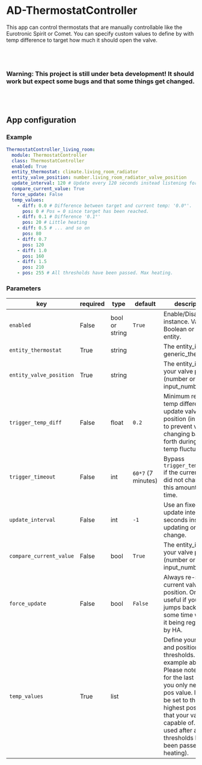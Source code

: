 # AD-ThermostatController

This app can control thermostats that are manually controllable like the Eurotronic Spirit or Comet.
You can specify custom values to define by with temp difference to target how much it should open the valve.


<br><br>

### Warning: This project is still under beta development! It should work but expect some bugs and that some things get changed.

<br><br>

## App configuration
### Example
```yaml
ThermostatController_living_room:
  module: ThermostatController
  class: ThermostatController
  enabled: True
  entity_thermostat: climate.living_room_radiator
  entity_valve_position: number.living_room_radiator_valve_position
  update_interval: 120 # Update every 120 seconds instead listening for state changes of the climate entity.
  compare_current_value: True
  force_update: False
  temp_values:
    - diff: 0.0 # Difference between target and current temp: '0.0°'.
      pos: 0 # Pos = 0 since target has been reached.
    - diff: 0.1 # Difference '0.1°'
      pos: 20 # Little heating
    - diff: 0.5 # ... and so on
      pos: 80
    - diff: 0.7
      pos: 120
    - diff: 1.0
      pos: 160
    - diff: 1.5
      pos: 210
    - pos: 255 # All thresholds have been passed. Max heating.
```

### Parameters
| key                     | required | type           | default            | description                                                                                                                                                                                                                                                           |
|-------------------------|----------|----------------|--------------------|-----------------------------------------------------------------------------------------------------------------------------------------------------------------------------------------------------------------------------------------------------------------------|
| `enabled`               | False    | bool or string | `True`             | Enable/Disable this instance. Value: Boolean or switch entity.                                                                                                                                                                                                        |
| `entity_thermostat`     | True     | string         |                    | The entity_id of the generic_thermostat                                                                                                                                                                                                                               |
| `entity_valve_position` | True     | string         |                    | The entity_id of your valve position (number or input_number)                                                                                                                                                                                                         |
| `trigger_temp_diff`     | False    | float          | `0.2`              | Minimum required temp difference to update valve position (in order to prevent valve changing back and forth during small temp fluctuations.                                                                                                                          |
| `trigger_timeout`       | False    | int            | `60*7` (7 minutes) | Bypass `trigger_temp_diff` if the current temp did not change for this amount of time.                                                                                                                                                                                |
| `update_interval`       | False    | int            | `-1`               | Use an fixed update interval in seconds instead updating on state change.                                                                                                                                                                                             |
| `compare_current_value` | False    | bool           | `True`             | The entity_id of your valve position (number or input_number)                                                                                                                                                                                                         |
| `force_update`          | False    | bool           | `False`            | Always re-set the current valve position. Only useful if your value jumps back after some time without it being registered by HA.                                                                                                                                     |
| `temp_values`           | True     | list           |                    | Define your temp and position thresholds. See example above. Please note that for the last entry you only need the pos value. It should be set to the highest position that your valve is capable of. It is used after all thresholds have been passed (max heating). |